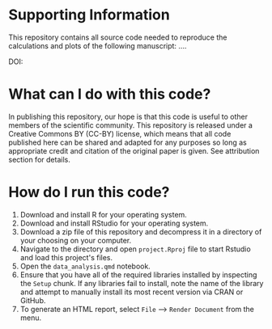 # Supporting Information

This repository contains all source code needed to reproduce the calculations and plots of the following manuscript: ....

DOI:

# What can I do with this code?

In publishing this repository, our hope is that this code is useful to other members of the scientific community. This repository is released under a Creative Commons BY (CC-BY) license, which means that all code published here can be shared and adapted for any purposes so long as appropriate credit and citation of the original paper is given. See attribution section for details.

# How do I run this code?

1. Download and install R for your operating system.
2. Download and install RStudio for your operating system.
3. Download a zip file of this repository and decompress it in a directory of your choosing on your computer.
4. Navigate to the directory and open `project.Rproj` file to start Rstudio and load this project's files.
5. Open the `data_analysis.qmd` notebook. 
6. Ensure that you have all of the required libraries installed by inspecting the `Setup` chunk. If any libraries fail to install, note the name of the library and attempt to manually install its most recent version via CRAN or GitHub.
7. To generate an HTML report, select `File` --> `Render Document` from the menu.

